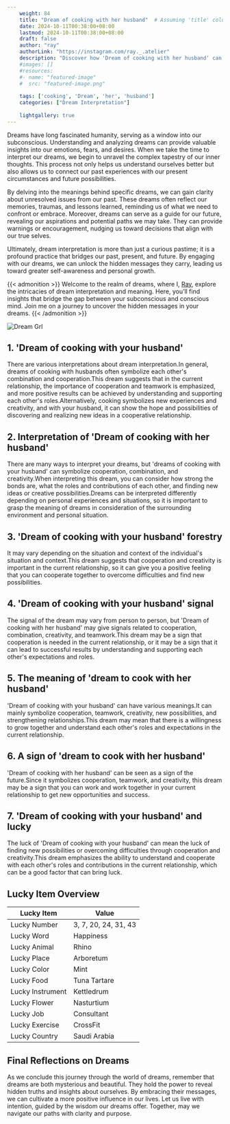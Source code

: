 ```yaml
---
    weight: 84
    title: "Dream of cooking with her husband"  # Assuming 'title' column exists
    date: 2024-10-11T00:38:00+08:00
    lastmod: 2024-10-11T00:38:00+08:00
    draft: false
    author: "ray"
    authorLink: "https://instagram.com/ray._.atelier"
    description: "Discover how 'Dream of cooking with her husband' can interpret your future and uncover its significant meanings in your life."
    #images: []
    #resources:
    #- name: "featured-image"
    #  src: "featured-image.png"
    
    tags: ['cooking', 'Dream', 'her', 'husband']
    categories: ["Dream Interpretation"]
    
    lightgallery: true
---
```

    
Dreams have long fascinated humanity, serving as a window into our subconscious. Understanding and analyzing dreams can provide valuable insights into our emotions, fears, and desires. When we take the time to interpret our dreams, we begin to unravel the complex tapestry of our inner thoughts. This process not only helps us understand ourselves better but also allows us to connect our past experiences with our present circumstances and future possibilities.

By delving into the meanings behind specific dreams, we can gain clarity about unresolved issues from our past. These dreams often reflect our memories, traumas, and lessons learned, reminding us of what we need to confront or embrace. Moreover, dreams can serve as a guide for our future, revealing our aspirations and potential paths we may take. They can provide warnings or encouragement, nudging us toward decisions that align with our true selves.

Ultimately, dream interpretation is more than just a curious pastime; it is a profound practice that bridges our past, present, and future. By engaging with our dreams, we can unlock the hidden messages they carry, leading us toward greater self-awareness and personal growth.

{{< admonition >}}
Welcome to the realm of dreams, where I, [Ray](https://instagram.com/ray._.atelier), explore the intricacies of dream interpretation and meaning. Here, you’ll find insights that bridge the gap between your subconscious and conscious mind. Join me on a journey to uncover the hidden messages in your dreams.
{{< /admonition >}}

![Dream Grl](https://cdn.pixabay.com/photo/2017/11/02/03/35/gothic-2910057_1280.jpg "Dream Grl")

## 1. 'Dream of cooking with your husband'
There are various interpretations about dream interpretation.In general, dreams of cooking with husbands often symbolize each other's combination and cooperation.This dream suggests that in the current relationship, the importance of cooperation and teamwork is emphasized, and more positive results can be achieved by understanding and supporting each other's roles.Alternatively, cooking symbolizes new experiences and creativity, and with your husband, it can show the hope and possibilities of discovering and realizing new ideas in a cooperative relationship.

## 2. Interpretation of 'Dream of cooking with her husband'
There are many ways to interpret your dreams, but 'dreams of cooking with your husband' can symbolize cooperation, combination, and creativity.When interpreting this dream, you can consider how strong the bonds are, what the roles and contributions of each other, and finding new ideas or creative possibilities.Dreams can be interpreted differently depending on personal experiences and situations, so it is important to grasp the meaning of dreams in consideration of the surrounding environment and personal situation.

## 3. 'Dream of cooking with your husband' forestry
It may vary depending on the situation and context of the individual's situation and context.This dream suggests that cooperation and creativity is important in the current relationship, so it can give you a positive feeling that you can cooperate together to overcome difficulties and find new possibilities.

## 4. 'Dream of cooking with your husband' signal
The signal of the dream may vary from person to person, but 'Dream of cooking with her husband' may give signals related to cooperation, combination, creativity, and teamwork.This dream may be a sign that cooperation is needed in the current relationship, or it may be a sign that it can lead to successful results by understanding and supporting each other's expectations and roles.

## 5. The meaning of 'dream to cook with her husband'
'Dream of cooking with your husband' can have various meanings.It can mainly symbolize cooperation, teamwork, creativity, new possibilities, and strengthening relationships.This dream may mean that there is a willingness to grow together and understand each other's roles and expectations in the current relationship.

## 6. A sign of 'dream to cook with her husband'
'Dream of cooking with her husband' can be seen as a sign of the future.Since it symbolizes cooperation, teamwork, and creativity, this dream may be a sign that you can work and work together in your current relationship to get new opportunities and success.

## 7. 'Dream of cooking with your husband' and lucky
The luck of 'Dream of cooking with your husband' can mean the luck of finding new possibilities or overcoming difficulties through cooperation and creativity.This dream emphasizes the ability to understand and cooperate with each other's roles and contributions in the current relationship, which can be a good factor that can bring luck.

## Lucky Item Overview
| Lucky Item          | Value              |
|---------------|--------------------|
| Lucky Number        | 3, 7, 20, 24, 31, 43  |
| Lucky Word          | Happiness |
| Lucky Animal        | Rhino |
| Lucky Place         | Arboretum     |
| Lucky Color         | Mint     |
| Lucky Food          | Tuna Tartare      |
| Lucky Instrument    | Kettledrum |
| Lucky Flower        | Nasturtium    |
| Lucky Job           | Consultant       |
| Lucky Exercise      | CrossFit  |
| Lucky Country       | Saudi Arabia    |


##  Final Reflections on Dreams

As we conclude this journey through the world of dreams, remember that dreams are both mysterious and beautiful. They hold the power to reveal hidden truths and insights about ourselves. By embracing their messages, we can cultivate a more positive influence in our lives. Let us live with intention, guided by the wisdom our dreams offer. Together, may we navigate our paths with clarity and purpose.
